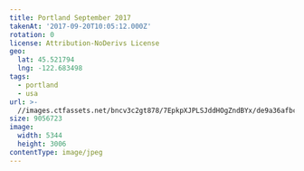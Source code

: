 ```yaml
---
title: Portland September 2017
takenAt: '2017-09-20T10:05:12.000Z'
rotation: 0
license: Attribution-NoDerivs License
geo:
  lat: 45.521794
  lng: -122.683498
tags:
  - portland
  - usa
url: >-
  //images.ctfassets.net/bncv3c2gt878/7EpkpXJPLSJddHOgZndBYx/de9a36afbce4c4fcc98e67d00461fffc/portland-september-2017_37269482056_o
size: 9056723
image:
  width: 5344
  height: 3006
contentType: image/jpeg
---
```


